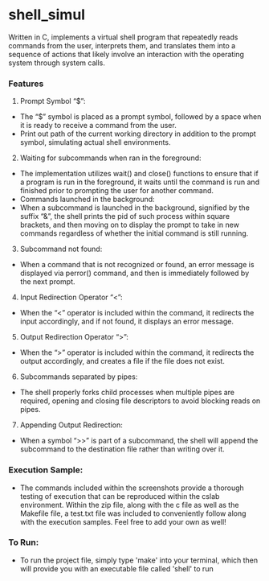 # shell_simul

Written in C, implements a virtual shell program that repeatedly reads commands from the user, interprets them, and translates them into a sequence of actions that likely involve an interaction with the operating system through system calls.

### Features

1. Prompt Symbol “$”:
  - The “$” symbol is placed as a prompt symbol, followed by a space when it is ready to
receive a command from the user.
  - Print out path of the current working directory in addition to the prompt
symbol, simulating actual shell environments.

2. Waiting for subcommands when ran in the foreground:
  - The implementation utilizes wait() and close() functions to ensure that if a program is run
in the foreground, it waits until the command is run and finished prior to prompting the
user for another command.
  - Commands launched in the background:
  - When a subcommand is launched in the background, signified by the suffix “&”, the shell
prints the pid of such process within square brackets, and then moving on to display the
prompt to take in new commands regardless of whether the initial command is still
running.

3. Subcommand not found:
  - When a command that is not recognized or found, an error message is displayed via
perror() command, and then is immediately followed by the next prompt.

4. Input Redirection Operator “<”:
  - When the “<” operator is included within the command, it redirects the input accordingly,
and if not found, it displays an error message.

5. Output Redirection Operator “>”:
  - When the “>” operator is included within the command, it redirects the output
accordingly, and creates a file if the file does not exist.

6. Subcommands separated by pipes:
  - The shell properly forks child processes when multiple pipes are required, opening and
closing file descriptors to avoid blocking reads on pipes.

7. Appending Output Redirection:
  - When a symbol “>>” is part of a subcommand, the shell will append the subcommand to
the destination file rather than writing over it.

### Execution Sample:
- The commands included within the screenshots provide a thorough testing of execution that can
be reproduced within the cslab environment. Within the zip file, along with the c file as well as
the Makefile file, a test.txt file was included to conveniently follow along with the execution
samples. Feel free to add your own as well!

### To Run:
- To run the project file, simply type 'make' into your terminal, which then will provide you with an executable file called 'shell' to run
